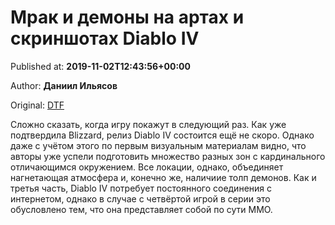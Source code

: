 
# Мрак и демоны на артах и скриншотах Diablo IV

Published at: **2019-11-02T12:43:56+00:00**

Author: **Даниил Ильясов**

Original: [DTF](https://dtf.ru/games/79152-mrak-i-demony-na-artah-i-skrinshotah-diablo-iv)

Сложно сказать, когда игру покажут в следующий раз.
Как уже подтвердила Blizzard, релиз Diablo IV состоится ещё не скоро. Однако даже с учётом этого по первым визуальным материалам видно, что авторы уже успели подготовить множество разных зон с кардинального отличающимся окружением.
Все локации, однако, объединяет нагнетающая атмосфера и, конечно же, наличиие толп демонов.
Как и третья часть, Diablo IV потребует постоянного соединения с интернетом, однако в случае с четвёртой игрой в серии это обусловлено тем, что она представляет собой по сути MMO.
